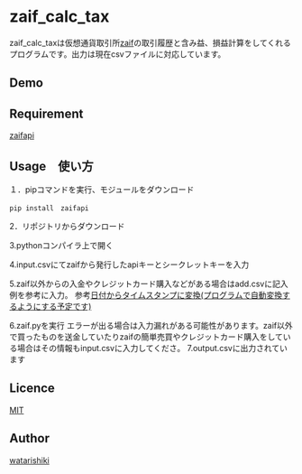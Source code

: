 # zaif_calc_tax
zaif_calc_taxは仮想通貨取引所[zaif](https://zaif.jp)の取引履歴と含み益、損益計算をしてくれるプログラムです。出力は現在csvファイルに対応しています。

## Demo

## Requirement
[zaifapi](https://github.com/techbureau/zaifapi)

## Usage　使い方
１．pipコマンドを実行、モジュールをダウンロード
```
pip install　zaifapi
```
2．リポジトリからダウンロード

3.pythonコンパイラ上で開く

4.input.csvにてzaifから発行したapiキーとシークレットキーを入力

5.zaif以外からの入金やクレジットカード購入などがある場合はadd.csvに記入例を参考に入力。
参考[日付からタイムスタンプに変換(プログラムで自動変換するようにする予定です)](http://url-c.com/tc/)

6.zaif.pyを実行
エラーが出る場合は入力漏れがある可能性があります。zaif以外で買ったものを送金していたりzaifの簡単売買やクレジットカード購入をしている場合はその情報もinput.csvに入力してくださ。
7.output.csvに出力されています
## Licence

[MIT](https://github.com/tcnksm/tool/blob/master/LICENCE)

## Author

[watarishiki](https://github.com/watarishiki)
